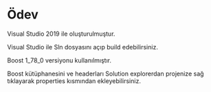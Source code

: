 # Ödev

Visual Studio 2019 ile oluşturulmuştur. 

Visual Studio ile Sln dosyasını açıp build edebilirsiniz.

Boost 1_78_0 versiyonu kullanılmıştır.

Boost kütüphanesini ve headerları Solution explorerdan projenize sağ tıklayarak properties kısmından ekleyebilirsiniz.
